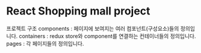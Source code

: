 # React Shopping mall project

프로젝트 구조
components : 페이지에 보여지는 여러 컴포넌트(구성요소)들의 정의입니다.
containers : redux store와 component를 연결하는 컨테이너들의 정의입니다.
pages : 각 페이지들의 정의입니다.
